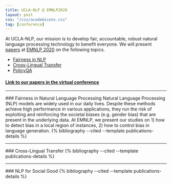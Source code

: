 ```yaml
---
title: UCLA-NLP @ EMNLP2020
layout: post
css: "/css/academicons.css"
tag: [conference]
---
```


At UCLA-NLP, our mission is to develop fair, accountable, robust natural language processing technology to benefit everyone.
We will present [papers](https://virtual.2020.emnlp.org/papers.html?filter=authors&program=all&track=All+tracks&search=Kai-Wei+Chang) at [EMNLP 2020](https://2020.emnlp.org/) on the following topics. 

- [Fairness in NLP](#fair)
- [Cross-Lingual Transfer](#crosslingual)
- [PolicyQA](#policy)


#### [Link to our papers in the virtual conference](https://virtual.2020.emnlp.org/papers.html?filter=authors&program=all&track=All+tracks&search=Kai-Wei+Chang)

<hr id = "fair" class="thick">
### Fairness in Natural Language Processing 
Natural Language Processing (NLP) models are widely used in our daily lives. 
Despite these methods achieve high performance in various applications, they run the risk of exploiting and reinforcing the societal biases (e.g. gender bias) that are present in the underlying data.
At EMNLP, we present our studies on 1) how to detect bias in a local region of instances, 2) how to control bias in language generation.  

<div style="display:none">
{% cite zhao2020logan sheng2020towards %}
</div>
{% bibliography --cited --template publications-details %}
<hr id = "crosslingual" class="thick">
### Cross-Lingual Transfer


<div style="display:none">
{% cite liu2020cross-lingual %}
</div>
{% bibliography --cited --template publications-details %}

<hr id = "policyQA">
### NLP for Social Good 


<div style="display:none">
{% cite ahmad2020policyqa %}
</div>
{% bibliography --cited --template publications-details %}



